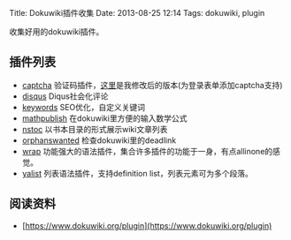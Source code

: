 Title: Dokuwiki插件收集
Date: 2013-08-25 12:14
Tags: dokuwiki, plugin

收集好用的dokuwiki插件。

## 插件列表

*  [captcha](https://www.dokuwiki.org/plugin:captcha) 验证码插件，[这里](/codes/snippets/dokuwiki_captcha_modify)是我修改后的版本(为登录表单添加captcha支持)
*  [disqus](https://www.dokuwiki.org/plugin:disqus) Diqus社会化评论
*  [keywords](https://www.dokuwiki.org/plugin:keywords) SEO优化，自定义关键词
*  [mathpublish](https://www.dokuwiki.org/plugin:mathpublish) 在dokuwiki里方便的输入数学公式
*  [nstoc](https://www.dokuwiki.org/plugin:nstoc) 以书本目录的形式展示wiki文章列表
*  [orphanswanted](https://www.dokuwiki.org/plugin:orphanswanted) 检查dokuwiki里的deadlink
*  [wrap](https://www.dokuwiki.org/plugin:wrap) 功能强大的语法插件，集合许多插件的功能于一身，有点allinone的感觉。
*  [yalist](https://www.dokuwiki.org/plugin:yalist) 列表语法插件，支持definition list，列表元素可为多个段落。
## 阅读资料

*  [https://www.dokuwiki.org/plugin](https://www.dokuwiki.org/plugin)

